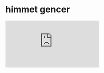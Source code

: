 # himmet gencer
<iframe src="https://github.com/himmetgencer" frameborder="0" allowfullscreen="true">
